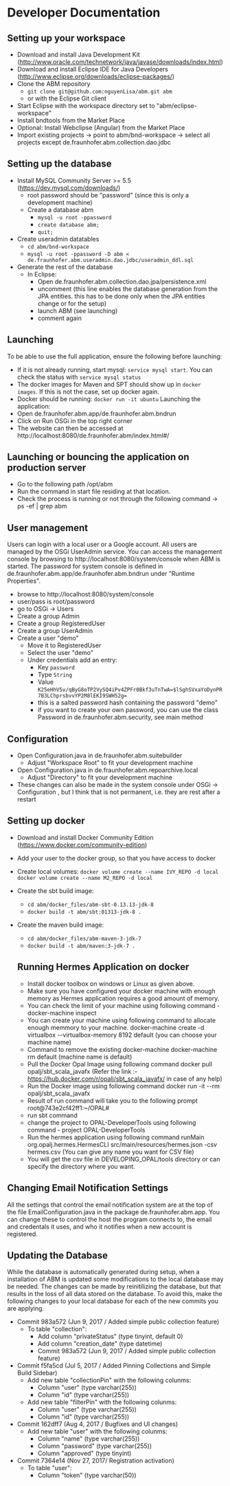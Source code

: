 # Developer Documentation

## Setting up your workspace
* Download and install Java Development Kit (http://www.oracle.com/technetwork/java/javase/downloads/index.html)
* Download and install Eclipse IDE for Java Developers (http://www.eclipse.org/downloads/eclipse-packages/)
* Clone the ABM repository
  * `git clone git@github.com:nguyenLisa/abm.git abm`
  * or with the Eclipse Git client
* Start Eclipse with the workspace directory set to "abm/eclipse-workspace"
* Install bndtools from the Market Place
* Optional: Install Webclipse (Angular) from the Market Place
* Import existing projects -> point to abm/bnd-workspace -> select all projects except de.fraunhofer.abm.collection.dao.jdbc

## Setting up the database
* Install MySQL Community Server >= 5.5 (https://dev.mysql.com/downloads/)
  * root password should be "password" (since this is only a development machine)
  * Create a database abm
	* `mysql -u root -ppassword`
	* `create database abm;`
	* `quit;`
* Create useradmin datatables
  * `cd abm/bnd-workspace`
  * `mysql -u root -ppassword -D abm < de.fraunhofer.abm.useradmin.dao.jdbc/useradmin_ddl.sql`
* Generate the rest of the database
  * In Eclipse:
    * Open de.fraunhofer.abm.collection.dao.jpa/persistence.xml
    * uncomment <property name="javax.persistence.schema-generation.database.action" value="drop-and-create" />
    (this line enables the database generation from the JPA entities. this has to be
    done only when the JPA entities change or for the setup)
    * launch ABM (see launching)
    * comment <property name="javax.persistence.schema-generation.database.action" value="drop-and-create" /> again
    
## Launching
To be able to use the full application, ensure the following before launching:
* If it is not already running, start mysql: `service mysql start`. You can check the status with `service mysql status`
* The docker images for Maven and SPT should show up in `docker images`. If this is not the case, set up docker again.
* Docker should be running: `docker run -it ubuntu`
Launching the application:
* Open de.fraunhofer.abm.app/de.fraunhofer.abm.bndrun
* Click on Run OSGi in the top right corner
* The website can then be accessed at http://localhost:8080/de.fraunhofer.abm/index.html#/

## Launching or bouncing the application on production server
* Go to the following path /opt/abm
* Run the command in start file residing at that location.
* Check the process is running or not through the following command -> ps -ef | grep abm

## User management
Users can login with a local user or a Google account. All users are managed by the OSGi UserAdmin
service. You can access the management console by browsing to http://localhost:8080/system/console
when ABM is started. The password for system console is defined in de.fraunhofer.abm.app/de.fraunhofer.abm.bndrun under "Runtime Properties".
* browse to http://localhost:8080/system/console
* user/pass is root/password
* go to OSGi -> Users
* Create a group Admin
* Create a group RegisteredUser
* Create a group UserAdmin
* Create a user "demo"
  * Move it to RegisteredUser
  * Select the user "demo"
  * Under credentials add an entry:
    * Key `password`
    * Type `String`
    * Value `K25eHhV5v/qByG8oTP2VySQ4iPv4ZPFr0Bkf3uTnTwA=$lSghSVxaYoDynPR7B3LChprsbvvYP2M8lEKI9SWH52g=`
    * this is a salted password hash containing the password "demo"
    * if you want to create your own password, you can use the class
      Password in de.fraunhofer.abm.security, see main method

## Configuration
* Open Configuration.java in de.fraunhofer.abm.suitebuilder
  * Adjust "Workspace Root" to fit your development machine
* Open Configuration.java in de.fraunhofer.abm.repoarchive.local
  * Adjust "Directory" to fit your development machine
* These changes can also be made in the system console under OSGi -> Configuration , but I think
  that is not permanent, i.e. they are rest after a restart
  
## Setting up docker
* Download and install Docker Community Edition (https://www.docker.com/community-edition)
* Add your user to the docker group, so that you have access to docker
* Create local volumes:
  `docker volume create --name IVY_REPO -d local`
  `docker volume create --name M2_REPO -d local`
* Create the sbt build image:
  * `cd abm/docker_files/abm-sbt-0.13.13-jdk-8`
  * `docker build -t abm/sbt:01313-jdk-8 .`
* Create the maven build image:
  * `cd abm/docker_files/abm-maven-3-jdk-7`
  * `docker build -t abm/maven:3-jdk-7 .`  
  
  ## Running Hermes Application on docker
  * Install docker toolbox on windows or Linux as given above.
  * Make sure you have configured your docker machine with enough memory as Hermes application requires a good amount of memory.
  * You can check the limit of your machine using following command - docker-machine inspect
  * You can create your machine using following command to allocate enough memmory to your machine.
       docker-machine create -d virtualbox --virtualbox-memory 8192 default (you can choose your machine name)
  * Command to remove the existing docker-machine 
       docker-machine rm default (machine name is default)
  * Pull the Docker Opal Image using following command 
        docker pull opalj/sbt_scala_javafx (Refer the link :- https://hub.docker.com/r/opalj/sbt_scala_javafx/ in case of any help)
  * Run the Docker image using following command
      docker run -it --rm opalj/sbt_scala_javafx
  * Result of run command will take you to the following prompt 
             root@743e2cf42ff1:~/OPAL#
  * run sbt command 
  * change the project to OPAL-DeveloperTools using following command - project OPAL-DeveloperTools
  * Run the hermes application using following command 
    runMain org.opalj.hermes.HermesCLI src/main/resources/hermes.json -csv hermes.csv (You can give any name you want for CSV file)
  * You will get the csv file in DEVELOPING_OPAL/tools directory or can specify the directory where you want.

## Changing Email Notification Settings
All the settings that control the email notification system are at the top of the file EmailConfiguration.java in the package de.fraunhofer.abm.app. You can change these to control the host the program connects to, the email and credentals it uses, and who it notifies when a new account is registered.
  
## Updating the Database
While the database is automatically generated during setup, when a installation of ABM is updated some modifications to the local database may be needed.
The changes can be made by reinitilizing the database, but that results in the loss of all data stored on the database.
To avoid this, make the following changes to your local database for each of the new commits you are applying.
* Commit 983a572 (Jun 9, 2017 / Added simple public collection feature)
  * To table "collection":
    * Add column "privateStatus" (type tinyint, default 0)
    * Add column "creation_date" (type datetime)
    * Commit 983a572 (Jun 9, 2017 / Added simple public collection feature)
* Commit f5fa5cd (Jul 5, 2017 / Added Pinning Collections and Simple Build Sidebar)
  * Add new table "collectionPin" with the following colunms:
    * Column "user" (type varchar(255))
    * Column "id" (type varchar(255))
  * Add new table "filterPin" with the following colunms:
    * Column "user" (type varchar(255))
    * Column "id" (type varchar(255))
* Commit 162dff7 (Aug 4, 2017 / Bugfixes and UI changes)
  * Add new table "user" with the following colunms:
    * Column "name" (type varchar(255))
    * Column "password" (type varchar(255))
    * Column "approved" (type tinyint)
* Commit 7364e14 (Nov 27, 2017/ Registration activation)
  * To table "user":
    * Column "token" (type varchar(50))
